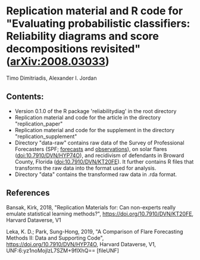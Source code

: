 Replication material and R code for "Evaluating probabilistic classifiers: Reliability diagrams and score decompositions revisited" ([arXiv:2008.03033](https://arxiv.org/abs/2008.03033))
================
Timo Dimitriadis, Alexander I. Jordan

## Contents:

- Version 0.1.0 of the R package 'reliabilitydiag' in the root directory
- Replication material and code for the article in the directory "replication_paper"
- Replication material and code for the supplement in the directory "replication_supplement"
- Directory "data-raw" contains raw data of the Survey of Professional Forecasters (SPF; [forecasts](https://www.philadelphiafed.org/surveys-and-data/recess) and [observations](https://www.philadelphiafed.org/surveys-and-data/real-time-data-research/gdpplus)), on solar flares ([doi:10.7910/DVN/HYP74O](https://doi.org/10.7910/DVN/HYP74O)), and recidivism of defendants in Broward County, Florida ([doi:10.7910/DVN/KT20FE](https://doi.org/10.7910/DVN/KT20FE)). It further contains R files that transforms the raw data into the format used for analysis.
- Directory "data" contains the transformed raw data in .rda format.

## References

Bansak, Kirk, 2018, "Replication Materials for: Can non-experts really emulate statistical learning methods?", https://doi.org/10.7910/DVN/KT20FE, Harvard Dataverse, V1

Leka, K. D.; Park, Sung-Hong, 2019, "A Comparison of Flare Forecasting Methods II: Data and Supporting Code", https://doi.org/10.7910/DVN/HYP74O, Harvard Dataverse, V1, UNF:6:yz1noMojlzL7SZM+9flXhQ== [fileUNF]
